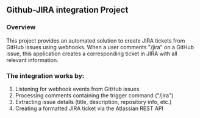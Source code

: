 ## Github-JIRA integration Project

### Overview
This project provides an automated solution to create JIRA tickets from GitHub issues using webhooks. When a user comments "/jira" on a GitHub issue, this application creates a corresponding ticket in JIRA with all relevant information.

### The integration works by:
1. Listening for webhook events from GitHub issues
2. Processing comments containing the trigger command ("/jira")
3. Extracting issue details (title, description, repository info, etc.)
4. Creating a formatted JIRA ticket via the Atlassian REST API

